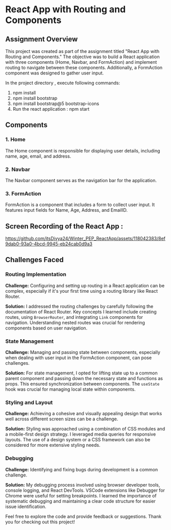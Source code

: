 # React App with Routing and Components

## Assignment Overview

This project was created as part of the assignment titled "React App with Routing and Components." The objective was to build a React application with three components (Home, Navbar, and FormAction) and implement routing to navigate between these components. Additionally, a FormAction component was designed to gather user input.

In the project directory , execute following commands:
1. npm install
2. npm install bootstrap
3. npm install bootstrap@5 bootstrap-icons
4. Run the react application : npm start



## Components

### 1. Home
The Home component is responsible for displaying user details, including name, age, email, and address.

### 2. Navbar
The Navbar component serves as the navigation bar for the application.

### 3. FormAction
FormAction is a component that includes a form to collect user input. It features input fields for Name, Age, Address, and EmailID.


## Screen Recording of the React App :

https://github.com/itsDivya24/Winter_PEP_ReactApp/assets/118042383/8ef9dab0-93a0-4bcd-9945-eb24cab0d9a3


## Challenges Faced

### Routing Implementation

**Challenge:**
Configuring and setting up routing in a React application can be complex, especially if it's your first time using a routing library like React Router.

**Solution:**
I addressed the routing challenges by carefully following the documentation of React Router. Key concepts I learned include creating routes, using `BrowserRouter`, and integrating `Link` components for navigation. Understanding nested routes was crucial for rendering components based on user navigation.

### State Management

**Challenge:**
Managing and passing state between components, especially when dealing with user input in the FormAction component, can pose challenges.

**Solution:**
For state management, I opted for lifting state up to a common parent component and passing down the necessary state and functions as props. This ensured synchronization between components. The `useState` hook was crucial for managing local state within components.

### Styling and Layout

**Challenge:**
Achieving a cohesive and visually appealing design that works well across different screen sizes can be a challenge.

**Solution:**
Styling was approached using a combination of CSS modules and a mobile-first design strategy. I leveraged media queries for responsive layouts. The use of a design system or a CSS framework can also be considered for more extensive styling needs.

### Debugging

**Challenge:**
Identifying and fixing bugs during development is a common challenge.

**Solution:**
My debugging process involved using browser developer tools, console logging, and React DevTools. VSCode extensions like Debugger for Chrome were useful for setting breakpoints. I learned the importance of systematic debugging and maintaining a clear code structure for easier issue identification.



Feel free to explore the code and provide feedback or suggestions. Thank you for checking out this project!
